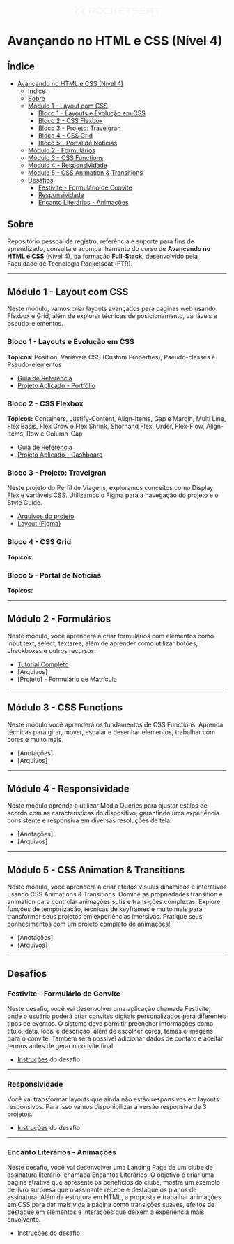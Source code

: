 <!-- markdownlint-disable MD033 -->
<!-- markdownlint-disable MD041 -->

<p align="center">
  <img alt="Logo - Rocketseat" src="./.github/assets/images/logo_rocketseat.png" width="200px" />
</p>

# Avançando no HTML e CSS (Nível 4)

## Índice

- [Avançando no HTML e CSS (Nível 4)](#avançando-no-html-e-css-nível-4)
  - [Índice](#índice)
  - [Sobre](#sobre)
  - [Módulo 1 - Layout com CSS](#módulo-1---layout-com-css)
    - [Bloco 1 - Layouts e Evolução em CSS](#bloco-1---layouts-e-evolução-em-css)
    - [Bloco 2 - CSS Flexbox](#bloco-2---css-flexbox)
    - [Bloco 3 - Projeto: Travelgran](#bloco-3---projeto-travelgran)
    - [Bloco 4 - CSS Grid](#bloco-4---css-grid)
    - [Bloco 5 - Portal de Notícias](#bloco-5---portal-de-notícias)
  - [Módulo 2 - Formulários](#módulo-2---formulários)
  - [Módulo 3 - CSS Functions](#módulo-3---css-functions)
  - [Módulo 4 - Responsividade](#módulo-4---responsividade)
  - [Módulo 5 - CSS Animation \& Transitions](#módulo-5---css-animation--transitions)
  - [Desafios](#desafios)
    - [Festivite - Formulário de Convite](#festivite---formulário-de-convite)
    - [Responsividade](#responsividade)
    - [Encanto Literários - Animações](#encanto-literários---animações)

## Sobre

Repositório pessoal de registro, referência e suporte para fins de aprendizado, consulta e acompanhamento do curso de **Avançando no HTML e CSS** (Nível 4), da formação **Full-Stack**, desenvolvido pela Faculdade de Tecnologia Rocketseat (FTR).

---

## Módulo 1 - Layout com CSS

Neste módulo, vamos criar layouts avançados para páginas web usando Flexbox e Grid, além de explorar técnicas de posicionamento, variáveis e pseudo-elementos.

### Bloco 1 - Layouts e Evolução em CSS

**Tópicos**: Position, Variáveis CSS (Custom Properties), Pseudo-classes e Pseudo-elementos

- [Guia de Referência](./.github/docs/content/m1/b1.md)
- [Projeto Aplicado - Portfólio](./m1/b1/)

### Bloco 2 - CSS Flexbox

**Tópicos:** Containers, Justify-Content, Align-Items, Gap e Margin, Multi Line, Flex Basis, Flex Grow e Flex Shrink, Shorhand Flex, Order, Flex-Flow, Align-Items, Row e Column-Gap

- [Guia de Referência](./.github/docs/content/m1/b2.md)
- [Projeto Aplicado - Dashboard](./m1/b2/)

### Bloco 3 - Projeto: Travelgran

Neste projeto do Perfil de Viagens, exploramos conceitos como Display Flex e variáveis CSS. Utilizamos o Figma para a navegação do projeto e o Style Guide.

- [Arquivos do projeto](./m1/b3/)
- [Layout (Figma)](https://www.figma.com/community/file/1360315496868719817)

### Bloco 4 - CSS Grid

**Tópicos:**

### Bloco 5 - Portal de Notícias

**Tópicos:**

---

## Módulo 2 - Formulários

Neste módulo, você aprenderá a criar formulários com elementos como input text, select, textarea, além de aprender como utilizar botões, checkboxes e outros recursos.

- [Tutorial Completo](./.github/docs/content/m2/forms-tutorial.md)
- [Arquivos]
- [Projeto] - Formulário de Matrícula

---

## Módulo 3 - CSS Functions

Neste módulo você aprenderá os fundamentos de CSS Functions. Aprenda técnicas para girar, mover, escalar e desenhar elementos, trabalhar com cores e muito mais.

- [Anotações]
- [Arquivos]

---

## Módulo 4 - Responsividade

Neste módulo aprenda a utilizar Media Queries para ajustar estilos de acordo com as características do dispositivo, garantindo uma experiência consistente e responsiva em diversas resoluções de tela.

- [Anotações]
- [Arquivos]

---

## Módulo 5 - CSS Animation & Transitions

Neste módulo, você aprenderá a criar efeitos visuais dinâmicos e interativos usando CSS Animations &amp; Transitions. Domine as propriedades transition e animation para controlar animações sutis e transições complexas. Explore funções de temporização, técnicas de keyframes e muito mais para transformar seus projetos em experiências imersivas. Pratique seus conhecimentos com um projeto completo de animações!

- [Anotações]
- [Arquivos]

---

## Desafios

### Festivite - Formulário de Convite

Neste desafio, você vai desenvolver uma aplicação chamada Festivite, onde o usuário poderá criar convites digitais personalizados para diferentes tipos de eventos. O sistema deve permitir preencher informações como título, data, local e descrição, além de escolher cores, temas e imagens para o convite. Também será possível adicionar dados de contato e aceitar termos antes de gerar o convite final.

- [Instruções](./.github/docs/content/challenges/instructions_festivite.md) do desafio

---

### Responsividade

Você vai transformar layouts que ainda não estão responsivos em layouts responsivos. Para isso vamos disponibilizar a versão responsiva de 3 projetos.

- [Instruções](https://efficient-sloth-d85.notion.site/Desafio-pr-tico-Responsividade-e1d82951e3724b1bb5cfc5d621d287b4) do desafio

---

### Encanto Literários - Animações

Neste desafio, você vai desenvolver uma Landing Page de um clube de assinatura literário, chamada Encantos Literários. O objetivo é criar uma página atrativa que apresente os benefícios do clube, mostre um exemplo de livro surpresa que o assinante recebe e destaque os planos de assinatura. Além da estrutura em HTML, a proposta é trabalhar animações em CSS para dar mais vida à página como transições suaves, efeitos de destaque em elementos e interações que deixem a experiência mais envolvente.

- [Instruções](./.github/docs/content/challenges/instructions_encantos-literarios.md) do desafio
